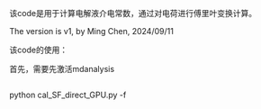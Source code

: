 该code是用于计算电解液介电常数，通过对电荷进行傅里叶变换计算。

The version is v1, by Ming Chen, 2024/09/11



该code的使用：

首先，需要先激活mdanalysis

``` conda activate env_mdanalysis
```

python cal_SF_direct_GPU.py -f 

 